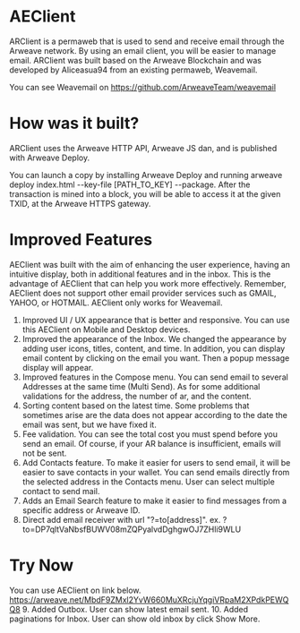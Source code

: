 # AEClient

ARClient is a permaweb that is used to send and receive email through the Arweave network. By using an email client, you will be easier to manage email. ARClient was built based on the Arweave Blockchain and was developed by Aliceasua94 from an existing permaweb, Weavemail.

You can see Weavemail on https://github.com/ArweaveTeam/weavemail

# How was it built?
ARClient uses the Arweave HTTP API, Arweave JS dan, and is published with Arweave Deploy.

You can launch a copy by installing Arweave Deploy and running arweave deploy index.html --key-file [PATH_TO_KEY] --package. After the transaction is mined into a block, you will be able to access it at the given TXID, at the Arweave HTTPS gateway.

# Improved Features

AEClient was built with the aim of enhancing the user experience, having an intuitive display, both in additional features and in the inbox. This is the advantage of AEClient that can help you work more effectively. Remember, AEClient does not support other email provider services such as GMAIL, YAHOO, or HOTMAIL. AEClient only works for Weavemail.

1. Improved UI / UX appearance that is better and responsive. You can use this AEClient on Mobile and Desktop devices.
2. Improved the appearance of the Inbox. We changed the appearance by adding user icons, titles, content, and time. In addition, you can display email content by clicking on the email you want. Then a popup message display will appear.
3. Improved features in the Compose menu. You can send email to several Addresses at the same time (Multi Send). As for some additional validations for the address, the number of ar, and the content.
4. Sorting content based on the latest time. Some problems that sometimes arise are the data does not appear according to the date the email was sent, but we have fixed it.
5. Fee validation. You can see the total cost you must spend before you send an email. Of course, if your AR balance is insufficient, emails will not be sent.
6. Add Contacts feature. To make it easier for users to send email, it will be easier to save contacts in your wallet. You can send emails directly from the selected address in the Contacts menu. User can select multiple contact to send mail.
7. Adds an Email Search feature to make it easier to find messages from a specific address or Arweave ID. 
8. Direct add email receiver with url "?=to[address]". ex. ?to=DP7qltVaNbsfBUWV08mZQPyalvdDghgwOJ7ZHli9WLU

# Try Now
You can use AEClient on link below.
https://arweave.net/MbdF9ZMxl2YvW660MuXRcjuYqgiVRpaM2XPdkPEWQQ8
9. Added Outbox. User can show latest email sent. 
10. Added paginations for Inbox. User can show old inbox by click Show More.
